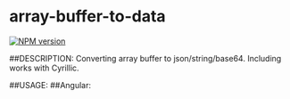 array-buffer-to-data
=================

[![NPM version](https://badge.fury.io/js/array-buffer-to-data.svg)](http://badge.fury.io/for/js/array-buffer-to-data)

##DESCRIPTION:
Converting array buffer to json/string/base64. Including works with Cyrillic.

##USAGE:
    ##Angular:
    
